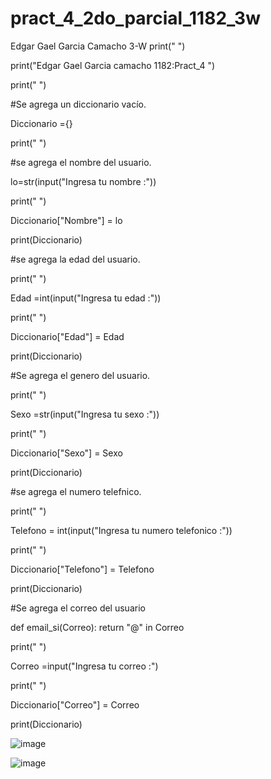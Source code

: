 # pract_4_2do_parcial_1182_3w
Edgar Gael Garcia Camacho 3-W
print(" ")

print("Edgar Gael Garcia camacho 1182:Pract_4 ")

print(" ")

#Se agrega un diccionario vacío.

Diccionario ={}

print(" ")

#se agrega el nombre del usuario.

lo=str(input("Ingresa tu nombre :"))

print(" ")

Diccionario["Nombre"] = lo

print(Diccionario)

#se agrega la edad del usuario.

print(" ")

Edad =int(input("Ingresa tu edad :"))

print(" ")

Diccionario["Edad"] = Edad

print(Diccionario)

#Se agrega el genero del usuario.

print(" ")

Sexo =str(input("Ingresa tu sexo :"))

print(" ")

Diccionario["Sexo"] = Sexo

print(Diccionario)

#se agrega el numero telefnico.

print(" ")

Telefono = int(input("Ingresa tu numero telefonico :"))

print(" ")

Diccionario["Telefono"] = Telefono

print(Diccionario)

#Se agrega el correo del usuario

def email_si(Correo):
    return "@" in Correo 

print(" ")

Correo =input("Ingresa tu correo :")

print(" ")

Diccionario["Correo"] = Correo 

print(Diccionario)

![image](https://github.com/user-attachments/assets/df2f22b7-b57f-4bb0-a7ea-394d4c730c97)

![image](https://github.com/user-attachments/assets/772aa911-1e06-4d75-b3d3-73ff7aaa2b4f)

